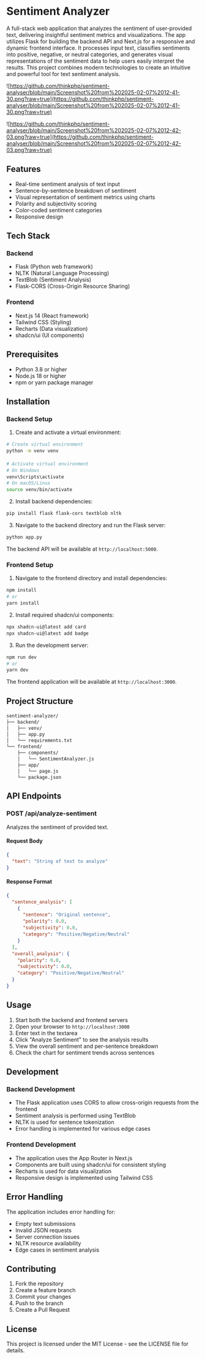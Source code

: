 # Sentiment Analyzer
A full-stack web application that analyzes the sentiment of user-provided text, delivering insightful sentiment metrics and visualizations. The app utilizes Flask for building the backend API and Next.js for a responsive and dynamic frontend interface. It processes input text, classifies sentiments into positive, negative, or neutral categories, and generates visual representations of the sentiment data to help users easily interpret the results. This project combines modern technologies to create an intuitive and powerful tool for text sentiment analysis.

![https://github.com/thinkphp/sentiment-analyser/blob/main/Screenshot%20from%202025-02-07%2012-41-30.png?raw=true](https://github.com/thinkphp/sentiment-analyser/blob/main/Screenshot%20from%202025-02-07%2012-41-30.png?raw=true)

![https://github.com/thinkphp/sentiment-analyser/blob/main/Screenshot%20from%202025-02-07%2012-42-03.png?raw=true](https://github.com/thinkphp/sentiment-analyser/blob/main/Screenshot%20from%202025-02-07%2012-42-03.png?raw=true)
## Features

- Real-time sentiment analysis of text input
- Sentence-by-sentence breakdown of sentiment
- Visual representation of sentiment metrics using charts
- Polarity and subjectivity scoring
- Color-coded sentiment categories
- Responsive design

## Tech Stack

### Backend
- Flask (Python web framework)
- NLTK (Natural Language Processing)
- TextBlob (Sentiment Analysis)
- Flask-CORS (Cross-Origin Resource Sharing)

### Frontend
- Next.js 14 (React framework)
- Tailwind CSS (Styling)
- Recharts (Data visualization)
- shadcn/ui (UI components)

## Prerequisites

- Python 3.8 or higher
- Node.js 18 or higher
- npm or yarn package manager

## Installation

### Backend Setup

1. Create and activate a virtual environment:
```bash
# Create virtual environment
python -m venv venv

# Activate virtual environment
# On Windows
venv\Scripts\activate
# On macOS/Linux
source venv/bin/activate
```

2. Install backend dependencies:
```bash
pip install flask flask-cors textblob nltk
```

3. Navigate to the backend directory and run the Flask server:
```bash
python app.py
```

The backend API will be available at `http://localhost:5000`.

### Frontend Setup

1. Navigate to the frontend directory and install dependencies:
```bash
npm install
# or
yarn install
```

2. Install required shadcn/ui components:
```bash
npx shadcn-ui@latest add card
npx shadcn-ui@latest add badge
```

3. Run the development server:
```bash
npm run dev
# or
yarn dev
```

The frontend application will be available at `http://localhost:3000`.

## Project Structure

```
sentiment-analyzer/
├── backend/
│   ├── venv/
│   ├── app.py
│   └── requirements.txt
└── frontend/
    ├── components/
    │   └── SentimentAnalyzer.js
    ├── app/
    │   └── page.js
    └── package.json
```

## API Endpoints

### POST /api/analyze-sentiment

Analyzes the sentiment of provided text.

#### Request Body
```json
{
  "text": "String of text to analyze"
}
```

#### Response Format
```json
{
  "sentence_analysis": [
    {
      "sentence": "Original sentence",
      "polarity": 0.0,
      "subjectivity": 0.0,
      "category": "Positive/Negative/Neutral"
    }
  ],
  "overall_analysis": {
    "polarity": 0.0,
    "subjectivity": 0.0,
    "category": "Positive/Negative/Neutral"
  }
}
```

## Usage

1. Start both the backend and frontend servers
2. Open your browser to `http://localhost:3000`
3. Enter text in the textarea
4. Click "Analyze Sentiment" to see the analysis results
5. View the overall sentiment and per-sentence breakdown
6. Check the chart for sentiment trends across sentences

## Development

### Backend Development

- The Flask application uses CORS to allow cross-origin requests from the frontend
- Sentiment analysis is performed using TextBlob
- NLTK is used for sentence tokenization
- Error handling is implemented for various edge cases

### Frontend Development

- The application uses the App Router in Next.js
- Components are built using shadcn/ui for consistent styling
- Recharts is used for data visualization
- Responsive design is implemented using Tailwind CSS

## Error Handling

The application includes error handling for:
- Empty text submissions
- Invalid JSON requests
- Server connection issues
- NLTK resource availability
- Edge cases in sentiment analysis

## Contributing

1. Fork the repository
2. Create a feature branch
3. Commit your changes
4. Push to the branch
5. Create a Pull Request

## License

This project is licensed under the MIT License - see the LICENSE file for details.
